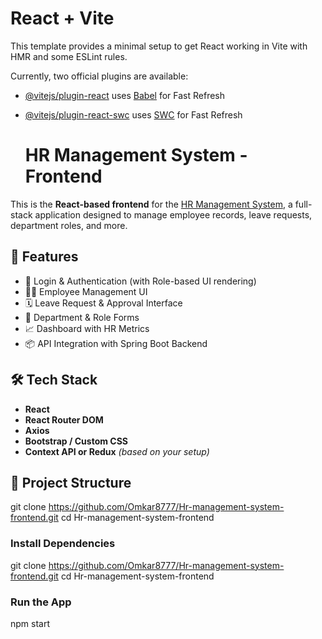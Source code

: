 # React + Vite

This template provides a minimal setup to get React working in Vite with HMR and some ESLint rules.

Currently, two official plugins are available:

- [@vitejs/plugin-react](https://github.com/vitejs/vite-plugin-react/blob/main/packages/plugin-react/README.md) uses [Babel](https://babeljs.io/) for Fast Refresh
- [@vitejs/plugin-react-swc](https://github.com/vitejs/vite-plugin-react-swc) uses [SWC](https://swc.rs/) for Fast Refresh


   # HR Management System - Frontend

This is the **React-based frontend** for the [HR Management System](https://github.com/Omkar8777/Hr-management-system-backend), a full-stack application designed to manage employee records, leave requests, department roles, and more.

## 🚀 Features

- 🔐 Login & Authentication (with Role-based UI rendering)
- 🧑‍💼 Employee Management UI
- 🗓️ Leave Request & Approval Interface
- 🏢 Department & Role Forms
- 📈 Dashboard with HR Metrics
- 📦 API Integration with Spring Boot Backend

## 🛠️ Tech Stack

- **React**
- **React Router DOM**
- **Axios**
- **Bootstrap / Custom CSS**
- **Context API or Redux** *(based on your setup)*

## 📁 Project Structure

git clone https://github.com/Omkar8777/Hr-management-system-frontend.git
cd Hr-management-system-frontend


### Install Dependencies

git clone https://github.com/Omkar8777/Hr-management-system-frontend.git
cd Hr-management-system-frontend

###  Run the App
npm start

